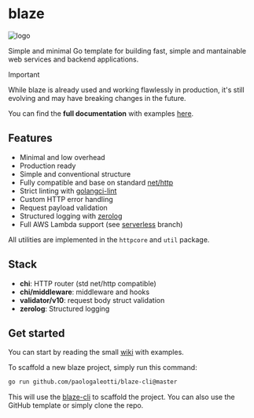 # blaze

![logo](https://github.com/paologaleotti/blaze/assets/45665769/a0c691df-b76b-4a4a-ac44-c622dd458352)

Simple and minimal Go template for building fast, simple and mantainable web services and backend applications.

> [!IMPORTANT]
> While blaze is already used and working flawlessly in production, it's still evolving and may have breaking changes in the future.

You can find the **full documentation** with examples [here](https://github.com/paologaleotti/blaze/wiki).

## Features

- Minimal and low overhead
- Production ready
- Simple and conventional structure
- Fully compatible and base on standard [net/http](https://pkg.go.dev/net/http)
- Strict linting with [golangci-lint](https://golangci-lint.run/)
- Custom HTTP error handling
- Request payload validation
- Structured logging with [zerolog](https://github.com/rs/zerolog)
- Full AWS Lambda support (see [serverless](https://github.com/paologaleotti/blaze/tree/feature/serverless) branch)

All utilities are implemented in the `httpcore` and `util` package.

## Stack

- **chi**: HTTP router (std net/http compatible)
- **chi/middleware**: middleware and hooks
- **validator/v10**: request body struct validation
- **zerolog**: Structured logging

## Get started

You can start by reading the small [wiki](https://github.com/paologaleotti/blaze/wiki) with examples.

To scaffold a new blaze project, simply run this command:

```bash
go run github.com/paologaleotti/blaze-cli@master
```

This will use the [blaze-cli](https://github.com/paologaleotti/blaze-cli) to scaffold the project. You can also use the GitHub template or simply clone the repo.
